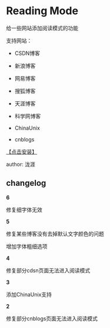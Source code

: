 # Reading Mode

给一些网站添加阅读模式的功能

支持网站：

* CSDN博客

* 新浪博客

* 网易博客

* 搜狐博客

* 天涯博客

* 科学网博客

* ChinaUnix

* cnblogs

[【点击安装】](https://github.com/FirefoxBar/userscript/raw/master/Reading_Mode/Reading_Mode.user.js)

author: 泷涯

## changelog

**6**

修复细字体无效

**5**

修复某些博客没有去掉默认文字颜色的问题

增加字体粗细选项

**4**

修复部分cdsn页面无法进入阅读模式

**3**

添加ChinaUnix支持

**2**

修复部分cnblogs页面无法进入阅读模式

